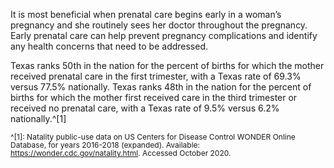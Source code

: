 It is most beneficial when prenatal care begins early in a woman’s pregnancy and she routinely sees her doctor throughout the pregnancy. Early prenatal care can help prevent pregnancy complications and identify any health concerns that need to be addressed. 

Texas ranks 50th in the nation for the percent of births for which the mother received prenatal care in the first trimester, with a Texas rate of 69.3% versus 77.5% nationally. Texas ranks 48th in the nation for the percent of births for which the mother first received care in the third trimester or received no prenatal care, with a Texas rate of 9.5% versus 6.2% nationally.^[1]  

<span style="font-size:12px; line-height:1.1 !important">^[1]: Natality public-use data on US Centers for Disease Control WONDER Online Database, for years 2016-2018 (expanded). Available:  https://wonder.cdc.gov/natality.html. Accessed October 2020. 